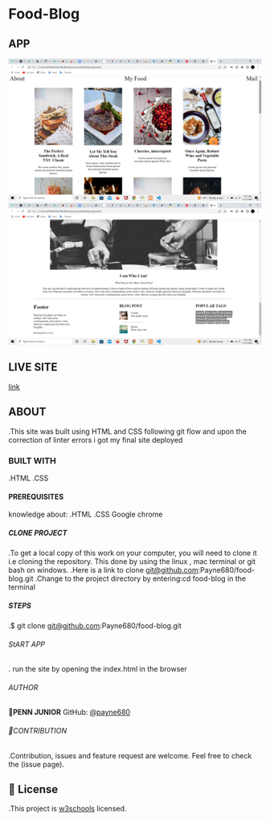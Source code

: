 # Food-Blog
## APP
![home](./asset/images/Screenshot%20(8).png)
![footer](./asset/images/Screenshot%20(9).png)
## LIVE SITE
[link](https://payne680.github.io/food-blog/)
## ABOUT
 .This site was built using HTML and CSS following git flow and upon the correction of linter errors i got my final site deployed
### BUILT WITH
 .HTML
 .CSS
#### PREREQUISITES
 knowledge about:
 .HTML
 .CSS
 Google chrome
##### CLONE PROJECT
  .To get a local copy of this work on your computer, you will need to clone it i.e cloning the repository. This done   by using the linux , mac terminal or git bash  on windows.
  .Here is a link to clone git@github.com:Payne680/food-blog.git
  .Change to the project directory by entering:cd food-blog in the terminal
##### STEPS
  .$ git clone git@github.com:Payne680/food-blog.git
###### StART APP
. run the site by opening the index.html in the browser
###### AUTHOR
👤**PENN JUNIOR**
GitHub: [@payne680](https://github.com/Payne680)
###### 🤝CONTRIBUTION
.Contribution, issues and feature request are welcome.
Feel free to check the (issue page).
## 📝 License
.This project is [w3schools](https://www.w3schools.com/) licensed.